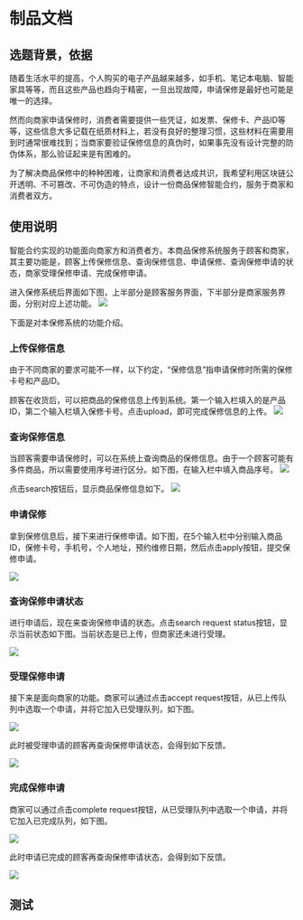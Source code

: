 # 制品文档
## 选题背景，依据
随着生活水平的提高，个人购买的电子产品越来越多，如手机、笔记本电脑、智能家具等等，而且这些产品也趋向于精密，一旦出现故障，申请保修是最好也可能是唯一的选择。

然而向商家申请保修时，消费者需要提供一些凭证，如发票、保修卡、产品ID等等，这些信息大多记载在纸质材料上，若没有良好的整理习惯，这些材料在需要用到时通常很难找到；当商家要验证保修信息的真伪时，如果事先没有设计完整的防伪体系，那么验证起来是有困难的。

为了解决商品保修中的种种困难，让商家和消费者达成共识，我希望利用区块链公开透明、不可篡改、不可伪造的特点，设计一份商品保修智能合约，服务于商家和消费者双方。
## 使用说明
智能合约实现的功能面向商家方和消费者方。本商品保修系统服务于顾客和商家，其主要功能是，顾客上传保修信息、查询保修信息、申请保修、查询保修申请的状态，商家受理保修申请、完成保修申请。

进入保修系统后界面如下图，上半部分是顾客服务界面，下半部分是商家服务界面，分别对应上述功能。
![](https://github.com/Vinsm-L/2018blockchain_project/blob/master/pics/home.PNG)

下面是对本保修系统的功能介绍。

### 上传保修信息
由于不同商家的要求可能不一样，以下约定，“保修信息”指申请保修时所需的保修卡号和产品ID。

顾客在收货后，可以把商品的保修信息上传到系统。第一个输入栏填入的是产品ID，第二个输入栏填入保修卡号。点击upload，即可完成保修信息的上传。
![](https://github.com/Vinsm-L/2018blockchain_project/blob/master/pics/uploadItemInfo.PNG)

### 查询保修信息
当顾客需要申请保修时，可以在系统上查询商品的保修信息。由于一个顾客可能有多件商品，所以需要使用序号进行区分。如下图，在输入栏中填入商品序号。
![](https://github.com/Vinsm-L/2018blockchain_project/blob/master/pics/searchItemInfo1.PNG)

点击search按钮后，显示商品保修信息如下。
![](https://github.com/Vinsm-L/2018blockchain_project/blob/master/pics/searchItemInfo2.PNG)

### 申请保修
拿到保修信息后，接下来进行保修申请。如下图，在5个输入栏中分别输入商品ID，保修卡号，手机号，个人地址，预约维修日期，然后点击apply按钮，提交保修申请。

![](https://github.com/Vinsm-L/2018blockchain_project/blob/master/pics/applyForRepair.PNG)

### 查询保修申请状态
进行申请后，现在来查询保修申请的状态。点击search request status按钮，显示当前状态如下图。当前状态是已上传，但商家还未进行受理。

![](https://github.com/Vinsm-L/2018blockchain_project/blob/master/pics/searchRequestStatus1.PNG)

### 受理保修申请
接下来是面向商家的功能。商家可以通过点击accept request按钮，从已上传队列中选取一个申请，并将它加入已受理队列，如下图。

![](https://github.com/Vinsm-L/2018blockchain_project/blob/master/pics/acceptRequest.png)

此时被受理申请的顾客再查询保修申请状态，会得到如下反馈。

![](https://github.com/Vinsm-L/2018blockchain_project/blob/master/pics/searchRequestStatus2.PNG)

### 完成保修申请
商家可以通过点击complete request按钮，从已受理队列中选取一个申请，并将它加入已完成队列，如下图。

![](https://github.com/Vinsm-L/2018blockchain_project/blob/master/pics/completeRequest.png)

此时申请已完成的顾客再查询保修申请状态，会得到如下反馈。

![](https://github.com/Vinsm-L/2018blockchain_project/blob/master/pics/searchRequestStatus3.PNG)
## 测试
